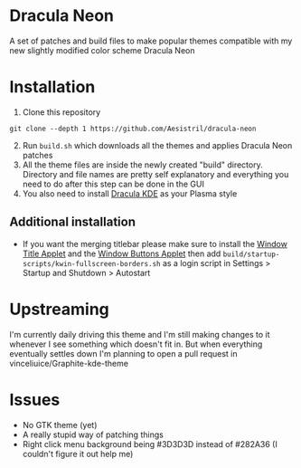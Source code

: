 # Dracula Neon
A set of patches and build files to make popular themes compatible with my new slightly modified color scheme Dracula Neon
# Installation
1. Clone this repository
```
git clone --depth 1 https://github.com/Aesistril/dracula-neon
```
2. Run `build.sh` which downloads all the themes and applies Dracula Neon patches
3. All the theme files are inside the newly created "build" directory. Directory and file names are pretty self explanatory and everything you need to do after this step can be done in the GUI
4. You also need to install [Dracula KDE](https://store.kde.org/p/1370871) as your Plasma style
## Additional installation
- If you want the merging titlebar please make sure to install the [Window Title Applet](https://store.kde.org/p/1274218) and the [Window Buttons Applet](https://store.kde.org/p/1272871) then add `build/startup-scripts/kwin-fullscreen-borders.sh` as a login script in Settings > Startup and Shutdown > Autostart
# Upstreaming
I'm currently daily driving this theme and I'm still making changes to it whenever I see something which doesn't fit in. But when everything eventually settles down I'm planning to open a pull request in vinceliuice/Graphite-kde-theme
# Issues
- No GTK theme (yet)
- A really stupid way of patching things
- Right click menu background being #3D3D3D instead of #282A36 (I couldn't figure it out help me)
